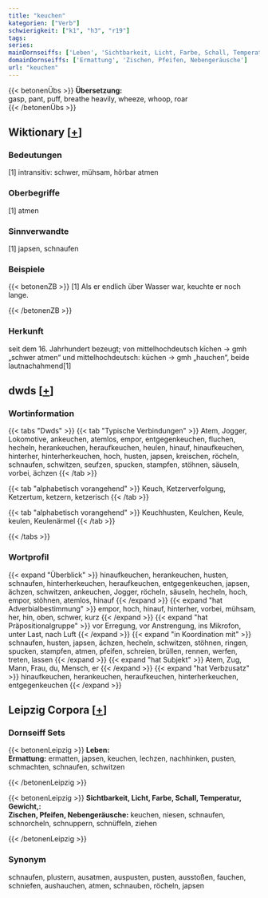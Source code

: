 ```yaml
---
title: "keuchen"
kategorien: ["Verb"]
schwierigkeit: ["k1", "h3", "r19"]
tags:
series:
mainDornseiffs: ['Leben', 'Sichtbarkeit, Licht, Farbe, Schall, Temperatur, Gewicht,']
domainDornseiffs: ['Ermattung', 'Zischen, Pfeifen, Nebengeräusche']
url: "keuchen"
---
```


{{< betonenÜbs >}}
**Übersetzung:**  
gasp, pant, puff, breathe heavily, wheeze, whoop, roar  
{{< /betonenÜbs >}}

## Wiktionary [[+](https://de.wiktionary.org/wiki/keuchen)]

### Bedeutungen
[1] intransitiv: schwer, mühsam, hörbar atmen  

### Oberbegriffe
[1] atmen  

### Sinnverwandte
[1] japsen, schnaufen  

### Beispiele
{{< betonenZB >}}
[1] Als er endlich über Wasser war, keuchte er noch lange.  

{{< /betonenZB >}}
### Herkunft
seit dem 16. Jahrhundert bezeugt; von mittelhochdeutsch kīchen → gmh „schwer atmen“ und mittelhochdeutsch: kūchen → gmh „hauchen“, beide lautnachahmend[1]  



## dwds [[+](https://www.dwds.de/wb/keuchen)]

### Wortinformation
{{< tabs "Dwds" >}}
{{< tab "Typische Verbindungen" >}}
Atem, Jogger, Lokomotive, ankeuchen, atemlos, empor, entgegenkeuchen, fluchen, hecheln, herankeuchen, heraufkeuchen, heulen, hinauf, hinaufkeuchen, hinterher, hinterherkeuchen, hoch, husten, japsen, kreischen, röcheln, schnaufen, schwitzen, seufzen, spucken, stampfen, stöhnen, säuseln, vorbei, ächzen
{{< /tab >}}

{{< tab "alphabetisch vorangehend" >}}
Keuch, Ketzerverfolgung, Ketzertum, ketzern, ketzerisch
{{< /tab >}}

{{< tab "alphabetisch vorangehend" >}}
Keuchhusten, Keulchen, Keule, keulen, Keulenärmel
{{< /tab >}}

{{< /tabs >}}

### Wortprofil
{{< expand "Überblick" >}} hinaufkeuchen, herankeuchen, husten, schnaufen, hinterherkeuchen, heraufkeuchen, entgegenkeuchen, japsen, ächzen, schwitzen, ankeuchen, Jogger, röcheln, säuseln, hecheln, hoch, empor, stöhnen, atemlos, hinauf {{< /expand >}}
{{< expand "hat Adverbialbestimmung" >}} empor, hoch, hinauf, hinterher, vorbei, mühsam, her, hin, oben, schwer, kurz {{< /expand >}}
{{< expand "hat Präpositionalgruppe" >}} vor Erregung, vor Anstrengung, ins Mikrofon, unter Last, nach Luft {{< /expand >}}
{{< expand "in Koordination mit" >}} schnaufen, husten, japsen, ächzen, hecheln, schwitzen, stöhnen, ringen, spucken, stampfen, atmen, pfeifen, schreien, brüllen, rennen, werfen, treten, lassen {{< /expand >}}
{{< expand "hat Subjekt" >}} Atem, Zug, Mann, Frau, du, Mensch, er {{< /expand >}}
{{< expand "hat Verbzusatz" >}} hinaufkeuchen, herankeuchen, heraufkeuchen, hinterherkeuchen, entgegenkeuchen {{< /expand >}}

## Leipzig Corpora [[+](https://corpora.uni-leipzig.de/en/res?word=keuchen&corpusId=deu_newscrawl-public_2018)]

### Dornseiff Sets
{{< betonenLeipzig >}}
**Leben:**  
**Ermattung:** ermatten, japsen, keuchen, lechzen, nachhinken, pusten, schmachten, schnaufen, schwitzen  

{{< /betonenLeipzig >}}


{{< betonenLeipzig >}}
**Sichtbarkeit, Licht, Farbe, Schall, Temperatur, Gewicht,:**  
**Zischen, Pfeifen, Nebengeräusche:** keuchen, niesen, schnaufen, schnorcheln, schnuppern, schnüffeln, ziehen  

{{< /betonenLeipzig >}}

### Synonym
schnaufen, plustern, ausatmen, auspusten, pusten, ausstoßen, fauchen, schniefen, aushauchen, atmen, schnauben, röcheln, japsen

